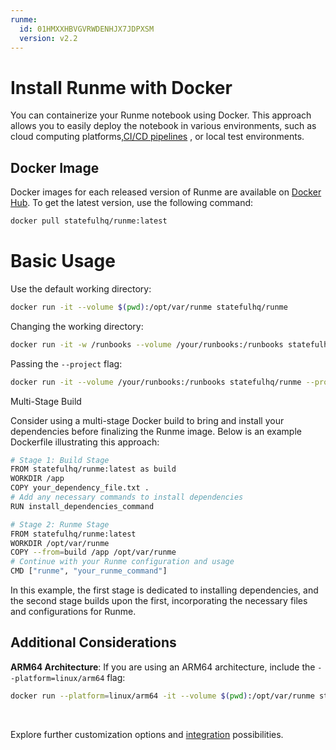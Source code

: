 ```yaml
---
runme:
  id: 01HMXXHBVGVRWDENHJX7JDPXSM
  version: v2.2
---
```


# Install Runme with Docker

You can containerize your Runme notebook using Docker. This approach allows you to easily deploy the notebook in various environments, such as cloud computing platforms,[CI/CD pipelines](https://docs.runme.dev/integrations/github-actions-workflow) , or local test environments.

## Docker Image

Docker images for each released version of Runme are available on [Docker Hub](https://hub.docker.com/r/statefulhq/runme). To get the latest version, use the following command:

```sh {"id":"01HMXXHW2JRJ105X332JWKCZ8J"}
docker pull statefulhq/runme:latest
```

# Basic Usage

Use the default working directory:

```sh {"id":"01HQW60MVJ17C3ZH97E3Q849EF"}
docker run -it --volume $(pwd):/opt/var/runme statefulhq/runme
```

Changing the working directory:

```sh {"id":"01HQW61ENTQ0KT4Z7JG33YWSB5"}
docker run -it -w /runbooks --volume /your/runbooks:/runbooks statefulhq/runme
```

Passing the `--project` flag:

```sh {"id":"01HQW6213ANNPPVNWZBXM5605G"}
docker run -it --volume /your/runbooks:/runbooks statefulhq/runme --project /runbooks
```

Multi-Stage Build

Consider using a multi-stage Docker build to bring and install your dependencies before finalizing the Runme image. Below is an example Dockerfile illustrating this approach:

```sh {"id":"01HQW92KPTDZVX2173NY4K80JQ"}
# Stage 1: Build Stage
FROM statefulhq/runme:latest as build
WORKDIR /app
COPY your_dependency_file.txt .
# Add any necessary commands to install dependencies
RUN install_dependencies_command

# Stage 2: Runme Stage
FROM statefulhq/runme:latest
WORKDIR /opt/var/runme
COPY --from=build /app /opt/var/runme
# Continue with your Runme configuration and usage
CMD ["runme", "your_runme_command"]
```

In this example, the first stage is dedicated to installing dependencies, and the second stage builds upon the first, incorporating the necessary files and configurations for Runme.

## Additional Considerations

**ARM64 Architecture**:
If you are using an ARM64 architecture, include the `--platform=linux/arm64` flag:

```sh {"id":"01HQW86WFR37CZ0ESXPV8AFWZT"}
docker run --platform=linux/arm64 -it --volume $(pwd):/opt/var/runme statefulhq/runme
```

<br />
<Infobox type="sidenote" title="Keep going!">

Explore further customization options and [integration](../integrations/github-actions-workflow.md) possibilities.

</Infobox>
